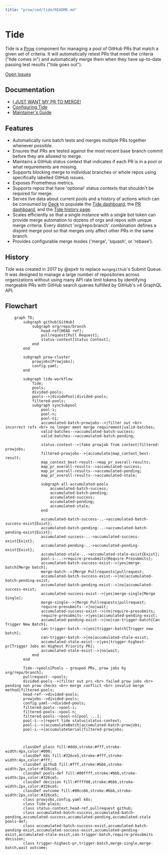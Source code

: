 ```yaml
---
title: "prow/cmd/tide/README.md"
---
```


# Tide

Tide is a [Prow](https://github.com/kubernetes/test-infra/blob/master/prow/README.md)
component for managing a pool of GitHub PRs that match a given set of criteria.
It will automatically retest PRs that meet the criteria ("tide comes in") and automatically merge
them when they have up-to-date passing test results ("tide goes out").

[Open Issues](https://github.com/kubernetes/test-infra/issues?utf8=%E2%9C%93&q=is%3Aopen+is%3Aissue+label%3Aarea%2Fprow%2Ftide)

## Documentation
- [I JUST WANT MY PR TO MERGE!](/prow/cmd/tide/pr-authors.md)
- [Configuring Tide](/prow/cmd/tide/config.md)
- [Maintainer's Guide](/prow/cmd/tide/maintainers.md)


## Features
- Automatically runs batch tests and merges multiple PRs together whenever possible.
- Ensures that PRs are tested against the most recent base branch commit before they are allowed to merge.
- Maintains a GitHub status context that indicates if each PR is in a pool or what requirements are missing.
- Supports blocking merge to individual branches or whole repos using specifically labelled GitHub issues.
- Exposes Prometheus metrics.
- Supports repos that have 'optional' status contexts that shouldn't be required for merge.
- Serves live data about current pools and a history of actions which can be consumed by [Deck](/prow/cmd/deck) to populate the [Tide dashboard](https://prow.k8s.io/tide), the [PR dashboard](https://prow.k8s.io/pr), and the [Tide history page](https://prow.k8s.io/tide-history).
- Scales efficiently so that a single instance with a single bot token can provide merge automation to dozens of orgs and repos with unique merge criteria. Every distinct 'org/repo:branch' combination defines a disjoint merge pool so that merges only affect other PRs in the same branch.
- Provides configurable merge modes ('merge', 'squash', or 'rebase').

## History

Tide was created in 2017 by @spxtr to replace `mungegithub`'s Submit Queue.  It was designed to manage a large number of repositories across organizations without using many API rate limit tokens by identifying mergeable PRs with GitHub search queries fulfilled by GitHub's v4 GraphQL API.

## Flowchart

```mermaid
    graph TD;
        subgraph github[GitHub]
            subgraph org/repo/branch
                head-ref[HEAD ref];
                pullrequest[Pull Request];
                status-context[Status Context];
            end
        end

        subgraph prow-cluster
            prowjobs[Prowjobs];
            config.yaml;
        end

        subgraph tide-workflow
            Tide;
            pools;
            divided-pools;
            pools-->|dividePool|divided-pools;
            filtered-pools;
            subgraph syncSubpool
                pool-i;
                pool-n;
                pool-n1;
                accumulated-batch-prowjobs-->|filter out <br> incorrect refs <br> no longer meet merge requirement|valid-batches;
                valid-batches-->accumulated-batch-success;
                valid-batches-->accumulated-batch-pending;
                
                status-context-->|fake prowjob from context|filtered-prowjobs;
                filtered-prowjobs-->|accumulate|map_context_best-result;
                map_context_best-result-->map_pr_overall-results;
                map_pr_overall-results-->accumulated-success;
                map_pr_overall-results-->accumulated-pending;
                map_pr_overall-results-->accumulated-stale;
                
                subgraph all-accumulated-pools
                    accumulated-batch-success;
                    accumulated-batch-pending;
                    accumulated-success;
                    accumulated-pending;
                    accumulated-stale;
                end

                accumulated-batch-success-..->accumulated-batch-success-exist{Exist};
                accumulated-batch-pending-..->accumulated-batch-pending-exist{Exist};
                accumulated-success-..->accumulated-success-exist{Exist};
                accumulated-pending-..->accumulated-pending-exist{Exist};
                accumulated-stale-..->accumulated-stale-exist{Exist};
                pool-i-..->require-presubmits{Require Presubmits};
                accumulated-batch-success-exist-->|yes|merge-batch[Merge batch];
                merge-batch-->|Merge Pullrequests|pullrequest;
                accumulated-batch-success-exist-->|no|accumulated-batch-pending-exist;
                accumulated-batch-pending-exist-->|no|accumulated-success-exist;
                accumulated-success-exist-->|yes|merge-single[Merge Single];
                merge-single-->|Merge Pullrequests|pullrequest;
                require-presubmits-->|no|wait;
                accumulated-success-exist-->|no|require-presubmits;
                require-presubmits-->|yes|accumulated-pending-exist;
                accumulated-pending-exist-->|no|can-trigger-batch{Can Trigger New Batch};
                can-trigger-batch-->|yes|trigger-batch[Trigger new batch];
                can-trigger-batch-->|no|accumulated-stale-exist;
                accumulated-stale-exist-->|yes|trigger-highest-pr[Trigger Jobs on Highest Priority PR];
                accumulated-stale-exist-->|no|wait;
            end
        end

        Tide-->pools[Pools - grouped PRs, prow jobs by org/repo/branch];
        pullrequest-->pools;
        divided-pools-->|filter out prs <br> failed prow jobs <br> pending non prow checks <br> merge conflict <br> invalid merge method|filtered-pools;
        head-ref-->divided-pools;
        prowjobs-->divided-pools;
        config.yaml-->divided-pools;
        filtered-pools-->pool-i;
        filtered-pools-->pool-n;
        filtered-pools-->pool-n1[pool ...];
        pool-i-->|report tide status|status-context;
        pool-i-->|accumulateBatch|accumulated-batch-prowjobs;
        pool-i-->|accumulateSerial|filtered-prowjobs;



        classDef plain fill:#ddd,stroke:#fff,stroke-width:4px,color:#000;
        classDef k8s fill:#326ce5,stroke:#fff,stroke-width:4px,color:#fff;
        classDef github fill:#fff,stroke:#bbb,stroke-width:2px,color:#326ce5;
        classDef pools-def fill:#00ffff,stroke:#bbb,stroke-width:2px,color:#326ce5;
        classDef decision fill:#ffff00,stroke:#bbb,stroke-width:2px,color:#326ce5;
        classDef outcome fill:#00cc66,stroke:#bbb,stroke-width:2px,color:#326ce5;
        class prowjobs,config.yaml k8s;
        class Tide plain;
        class status-context,head-ref,pullrequest github;
        class accumulated-batch-success,accumulated-batch-pending,accumulated-success,accumulated-pending,accumulated-stale pools-def;
        class accumulated-batch-success-exist,accumulated-batch-pending-exist,accumulated-success-exist,accumulated-pending-exist,accumulated-stale-exist,can-trigger-batch,require-presubmits decision;
        class trigger-highest-pr,trigger-batch,merge-single,merge-batch,wait outcome;
```
